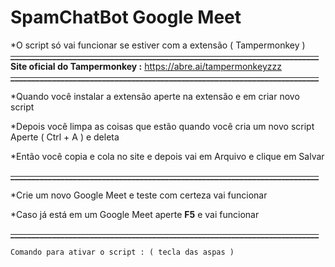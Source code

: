 # SpamChatBot Google Meet

*O script só vai funcionar se estiver com a extensão ( Tampermonkey ) 
**~~__________________________________________________________________________~~**
__**Site oficial do Tampermonkey :**__ https://abre.ai/tampermonkeyzzz
**~~__________________________________________________________________________~~**

*Quando você instalar a extensão aperte na extensão e em criar novo script

*Depois você limpa as coisas que estão quando você cria um novo script Aperte ( Ctrl + A ) e deleta

*Então você copia e cola no site e depois vai em Arquivo e clique em Salvar 
                              
**~~__________________________________________________________________________~~**
 
*Crie um novo Google Meet e teste com certeza vai funcionar

*Caso já está em um Google Meet aperte **F5** e vai funcionar

**~~__________________________________________________________________________~~**

`Comando para ativar o script : ( tecla das aspas )`
